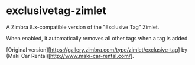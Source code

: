 exclusivetag-zimlet
===================

A Zimbra 8.x-compatible version of the "Exclusive Tag" Zimlet.

When enabled, it automatically removes all other tags when a tag is added.

[Original version][https://gallery.zimbra.com/type/zimlet/exclusive-tag] by (Maki Car Rental)[http://www.maki-car-rental.com/]. 

